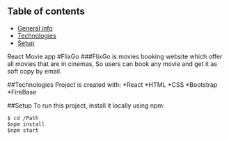 ## Table of contents
* [General info](#general-info)
* [Technologies](#technologies)
* [Setup](#setup)

React Movie app
#FlixGo
###FlixGo is movies booking website which offer all movies that are in cinemas, So users can book any movie and get it as soft copy by email.

##Technologies
Project is created with:
*React
*HTML
*CSS
*Bootstrap
*FireBase


##Setup
To run this project, install it locally using npm:
```
$ cd /Path
$npm install
$npm start
```
